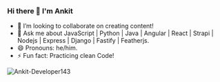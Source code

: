 ### Hi there 👋 I'm Ankit


- 👯 I’m looking to collaborate on creating content!
- 💬 Ask me about JavaScript | Python | Java | Angular | React | Strapi | Nodejs | Express | Django | Fastify | Featherjs. 
- 😄 Pronouns: he/him.
- ⚡ Fun fact: Practicing clean Code!

<p><img align="center" src="https://github-readme-streak-stats.herokuapp.com/?user=Ankit-Developer143&" alt="Ankit-Developer143" /></p>
</br>
</br>

